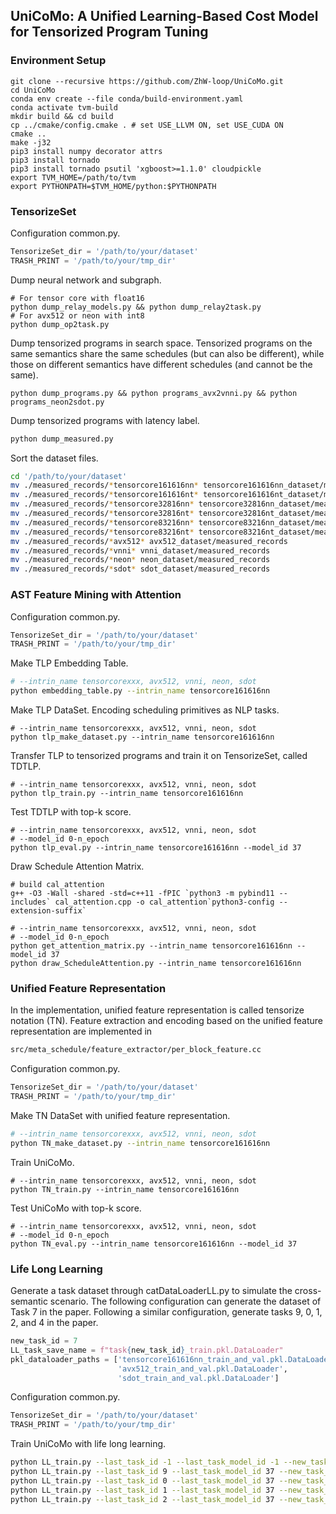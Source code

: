 ## UniCoMo: A Unified Learning-Based Cost Model for Tensorized Program Tuning
### Environment Setup

```shell
git clone --recursive https://github.com/ZhW-loop/UniCoMo.git
cd UniCoMo
conda env create --file conda/build-environment.yaml
conda activate tvm-build
mkdir build && cd build
cp ../cmake/config.cmake . # set USE_LLVM ON, set USE_CUDA ON
cmake ..
make -j32
pip3 install numpy decorator attrs
pip3 install tornado
pip3 install tornado psutil 'xgboost>=1.1.0' cloudpickle
export TVM_HOME=/path/to/tvm
export PYTHONPATH=$TVM_HOME/python:$PYTHONPATH
```

### TensorizeSet

Configuration common.py.

```python
TensorizeSet_dir = '/path/to/your/dataset'
TRASH_PRINT = '/path/to/your/tmp_dir'
```

Dump neural network and subgraph.

```shell
# For tensor core with float16
python dump_relay_models.py && python dump_relay2task.py
# For avx512 or neon with int8
python dump_op2task.py
```

Dump tensorized programs in search space. Tensorized programs on the same semantics share the same schedules (but can also be different), while those on different semantics have different schedules (and cannot be the same).

```shell
python dump_programs.py && python programs_avx2vnni.py && python programs_neon2sdot.py
```

Dump tensorized programs with latency label.

```sh
python dump_measured.py 
```

Sort the dataset files.

```sh
cd '/path/to/your/dataset'
mv ./measured_records/*tensorcore161616nn* tensorcore161616nn_dataset/measured_records
mv ./measured_records/*tensorcore161616nt* tensorcore161616nt_dataset/measured_records
mv ./measured_records/*tensorcore32816nn* tensorcore32816nn_dataset/measured_records
mv ./measured_records/*tensorcore32816nt* tensorcore32816nt_dataset/measured_records
mv ./measured_records/*tensorcore83216nn* tensorcore83216nn_dataset/measured_records
mv ./measured_records/*tensorcore83216nt* tensorcore83216nt_dataset/measured_records
mv ./measured_records/*avx512* avx512_dataset/measured_records
mv ./measured_records/*vnni* vnni_dataset/measured_records
mv ./measured_records/*neon* neon_dataset/measured_records
mv ./measured_records/*sdot* sdot_dataset/measured_records
```



### AST Feature Mining with Attention

Configuration common.py.

```python
TensorizeSet_dir = '/path/to/your/dataset'
TRASH_PRINT = '/path/to/your/tmp_dir'
```

Make TLP Embedding Table.

```sh
# --intrin_name tensorcorexxx, avx512, vnni, neon, sdot
python embedding_table.py --intrin_name tensorcore161616nn
```

Make TLP DataSet. Encoding scheduling primitives as NLP tasks.

```shell
# --intrin_name tensorcorexxx, avx512, vnni, neon, sdot
python tlp_make_dataset.py --intrin_name tensorcore161616nn
```

Transfer TLP to tensorized programs and train it on TensorizeSet, called TDTLP.

```shell
# --intrin_name tensorcorexxx, avx512, vnni, neon, sdot
python tlp_train.py --intrin_name tensorcore161616nn
```

Test TDTLP with top-k score.

```shell
# --intrin_name tensorcorexxx, avx512, vnni, neon, sdot
# --model_id 0-n_epoch
python tlp_eval.py --intrin_name tensorcore161616nn --model_id 37
```

Draw Schedule Attention Matrix.

```shell
# build cal_attention
g++ -O3 -Wall -shared -std=c++11 -fPIC `python3 -m pybind11 --includes` cal_attention.cpp -o cal_attention`python3-config --extension-suffix`

# --intrin_name tensorcorexxx, avx512, vnni, neon, sdot
# --model_id 0-n_epoch
python get_attention_matrix.py --intrin_name tensorcore161616nn --model_id 37
python draw_ScheduleAttention.py --intrin_name tensorcore161616nn
```



### Unified Feature Representation

In the implementation, unified feature representation is called tensorize notation (TN). Feature extraction and encoding based on the unified feature representation are implemented in 

```tex
src/meta_schedule/feature_extractor/per_block_feature.cc
```

Configuration common.py.

```python
TensorizeSet_dir = '/path/to/your/dataset'
TRASH_PRINT = '/path/to/your/tmp_dir'
```

Make TN DataSet with unified feature representation.

```sh
# --intrin_name tensorcorexxx, avx512, vnni, neon, sdot
python TN_make_dataset.py --intrin_name tensorcore161616nn
```

Train UniCoMo.

```shell
# --intrin_name tensorcorexxx, avx512, vnni, neon, sdot
python TN_train.py --intrin_name tensorcore161616nn
```

Test UniCoMo with top-k score.

```shell
# --intrin_name tensorcorexxx, avx512, vnni, neon, sdot
# --model_id 0-n_epoch
python TN_eval.py --intrin_name tensorcore161616nn --model_id 37
```



### Life Long Learning

Generate a task dataset through catDataLoaderLL.py to simulate the cross-semantic scenario. The following configuration can generate the dataset of Task 7 in the paper. Following a similar configuration, generate tasks 9, 0, 1, 2, and 4 in the paper.

```python
new_task_id = 7
LL_task_save_name = f"task{new_task_id}_train.pkl.DataLoader"
pkl_dataloader_paths = ['tensorcore161616nn_train_and_val.pkl.DataLoader',
                        'avx512_train_and_val.pkl.DataLoader',
                        'sdot_train_and_val.pkl.DataLoader']
```

Configuration common.py.

```python
TensorizeSet_dir = '/path/to/your/dataset'
TRASH_PRINT = '/path/to/your/tmp_dir'
```

Train UniCoMo with life long learning.

```sh
python LL_train.py --last_task_id -1 --last_task_model_id -1 --new_task_id 9 --train_type standard
python LL_train.py --last_task_id 9 --last_task_model_id 37 --new_task_id 0 --train_type LL
python LL_train.py --last_task_id 0 --last_task_model_id 37 --new_task_id 1 --train_type LL
python LL_train.py --last_task_id 1 --last_task_model_id 37 --new_task_id 2 --train_type LL
python LL_train.py --last_task_id 2 --last_task_model_id 37 --new_task_id 4 --train_type LL
```

